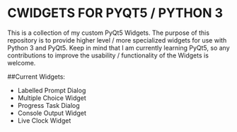 # CWIDGETS FOR PYQT5 / PYTHON 3

This is a collection of my custom PyQt5 Widgets. The purpose of this repository is to provide higher level / more specialized widgets for use with Python 3 and PyQt5. Keep in mind that I am currently learning PyQt5, so any contributions to improve the usability / functionality of the Widgets is welcome.

##Current Widgets:
  * Labelled Prompt Dialog
  * Multiple Choice Widget
  * Progress Task Dialog
  * Console Output Widget
  * Live Clock Widget
